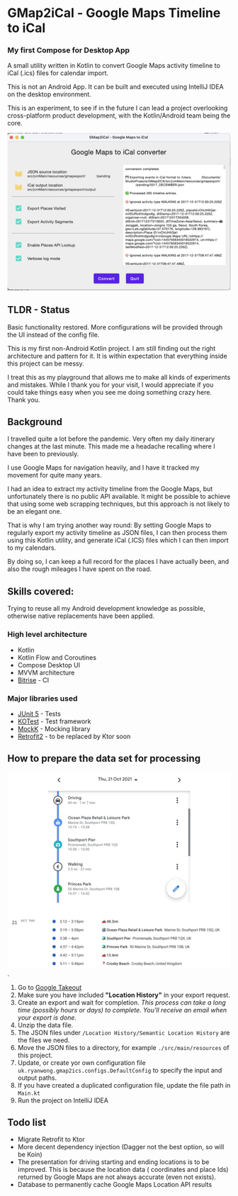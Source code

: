 # GMap2iCal - Google Maps Timeline to iCal
### My first Compose for Desktop App

A small utility written in Kotlin to convert Google Maps activity timeline to iCal (.ics) files for calendar import.

This is not an Android App. It can be built and executed using IntelliJ IDEA on the desktop environment.

This is an experiment, to see if in the future I can lead a project overlooking cross-platform product development, with the Kotlin/Android team being the core. 

<div style="text-align:center"><img src="screenshot-220804.png" /></div>

## TLDR - Status

Basic functionality restored. More configurations will be provided through the UI instead of the config file.

This is my first non-Android Kotlin project. I am still finding out the right architecture and pattern for it.
It is within expectation that everything inside this project can be messy.

I treat this as my playground that allows me to make all kinds of experiments and mistakes. While I thank you for your visit, I would appreciate if you could take things easy when you see me doing something crazy here. Thank you. 

## Background

I travelled quite a lot before the pandemic. Very often my daily itinerary changes at the last minute. This made me a
headache recalling where I have been to previously.

I use Google Maps for navigation heavily, and I have it tracked my movement for quite many years.

I had an idea to extract my activity timeline from the Google Maps, but unfortunately there is no public API available.
It might be possible to achieve that using some web scrapping techniques, but this approach is not likely to be an
elegant one.

That is why I am trying another way round: By setting Google Maps to regularly export my activity timeline as JSON
files, I can then process them using this Kotlin utility, and generate iCal (.ICS) files which I can then import to my
calendars.

By doing so, I can keep a full record for the places I have actually been, and also the rough mileages I have spent on
the road.

## Skills covered:

Trying to reuse all my Android development knowledge as possible, otherwise native replacements have been applied.

### High level architecture

* Kotlin
* Kotlin Flow and Coroutines
* Compose Desktop UI
* MVVM architecture
* [Bitrise](https://app.bitrise.io/) - CI

### Major libraries used

* [JUnit 5](https://github.com/junit-team/junit5) - Tests
* [KOTest](https://kotest.io/) - Test framework
* [MockK](https://mockk.io/) - Mocking library
* [Retrofit2](https://square.github.io/retrofit/) - to be replaced by Ktor soon

## How to prepare the data set for processing

<div style="text-align:center"><img src="preview.png" /></div>.

1. Go to [Google Takeout](https://takeout.google.com/)
2. Make sure you have included **"Location History"** in your export request.
3. Create an export and wait for completion. _This process can take a long time (possibly hours or days) to complete.
   You'll receive an email when your export is done._
4. Unzip the data file.
5. The JSON files under `/Location History/Semantic Location History` are the files we need.
6. Move the JSON files to a directory, for example `./src/main/resources` of this project.
7. Update, or create yor own configuration file `uk.ryanwong.gmap2ics.configs.DefaultConfig` to specify the input and
   output paths.
8. If you have created a duplicated configuration file, update the file path in `Main.kt`
9. Run the project on IntelliJ IDEA

## Todo list

- Migrate Retrofit to Ktor
- More decent dependency injection (Dagger not the best option, so will be Koin)
- The presentation for driving starting and ending locations is to be improved. This is because the location data (
  coordinates and place Ids) returned by Google Maps are not always accurate (even not exists).
- Database to permanently cache Google Maps Location API results